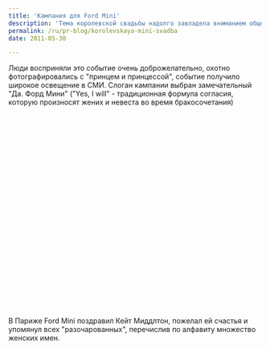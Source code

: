 ```yaml
---
title: 'Кампания для Ford Mini'
description: 'Тема королевской свадьбы надолго завладела вниманием общественности, и агентство DDB решило этим воспользоваться для привлечения внимания к Ford Mini. Двойники Кейт и Уильяма проехали в открытой машине Ford Mini по Цюриху, а встречали их самые настоящие британские гвардейцы.'
permalink: /ru/pr-blog/korolevskaya-mini-svadba
date: 2011-05-30

---
```


Люди восприняли это событие  очень доброжелательно, охотно фотографировались с "принцем и принцессой", событие получило широкое освещение в СМИ. Слоган кампании выбран замечательный "Да. Форд Мини" ("Yes, I will" - традиционная формула согласия, которую произносят жених и невеста во время бракосочетания)

<object width="640" height="390"><param name="movie" value="http://www.youtube.com/v/HdS02RbiWJU?fs=1&amp;hl=ru_RU&amp;rel=0"></param><param name="allowFullScreen" value="true"></param><param name="allowscriptaccess" value="always"></param><embed src="http://www.youtube.com/v/HdS02RbiWJU?fs=1&amp;hl=ru_RU&amp;rel=0" type="application/x-shockwave-flash" width="640" height="390" allowscriptaccess="always" allowfullscreen="true"></embed></object>

В Париже Ford Mini поздравил Кейт Миддлтон, пожелал ей счастья и упомянул всех "разочарованных", перечислив по алфавиту множество женских имен.

